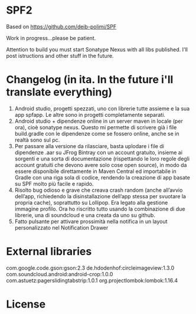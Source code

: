 # SPF2

Based on https://github.com/deib-polimi/SPF

Work in progress...please be patient.

Attention to build you must start Sonatype Nexus with all libs published. I'll post istructions and other stuff in the future.



# Changelog (in ita. In the future i'll translate everything)
1. Android studio, progetti spezzati, uno con librerie tutte assieme e la sua app spfapp. Le altre sono in progetti completamente separati.
2. Android studio + dipendenze online in un server maven in locale (per ora), cioè sonatype nexus. Questo mi permette di scrivere già i file build.gradle con le dipendenze come se fossero online, anche se in realtà sono sul pc.
3. Per passare alla versione da rilasciare, basta uplodare i file di dipendenze .aar su JFrog Bintray con un account gratuito, insieme ai sorgenti e una sorta di documentazione (rispettando le loro regole degli account gratuiti che devono avere solo cose open source), in modo da essere disponibile direttamente in Maven Central ed importabile in Gradle con una riga sola di codice, rendendo la creazione di app basate su SPF molto più facile e rapido.
4. Risolto bug odioso e grave che creava crash random (anche all’avvio dell’app, richiedendo la disinstallazione dell’app stessa per svuotare la propria cache), soprattutto su Lollipop. Era legato alla gestione immagine profilo. Ora ho riscritto tutto usando la combinazione di due librerie, una di soundcloud e una creata da uno su github.
5. Fatto pulsante per attivare prossimità nella notifica in un layout personalizzato nel Notification Drawer


# External libraries
com.google.code.gson:gson:2.3
de.hdodenhof:circleimageview:1.3.0
com.soundcloud.android:android-crop:1.0.0
com.astuetz:pagerslidingtabstrip:1.0.1
org.projectlombok:lombok:1.16.4


# License
